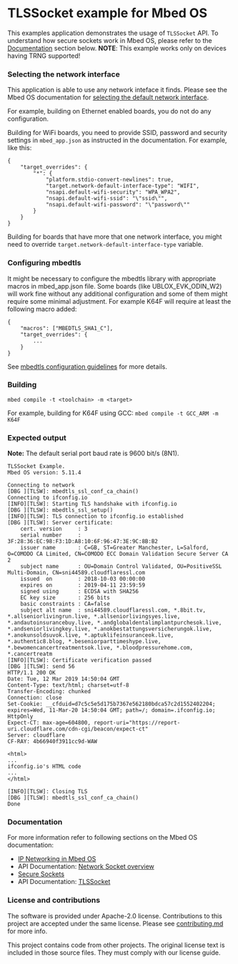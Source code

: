# TLSSocket example for Mbed OS

This examples application demonstrates the usage of `TLSSocket` API. To understand how secure sockets work in Mbed OS, please refer to the [Documentation](#documentation) section below.
**NOTE**: This example works only on devices having TRNG supported!

### Selecting the network interface

This application is able to use any network inteface it finds. Please see the Mbed OS documentation for [selecting the default network interface](https://os.mbed.com/docs/latest/apis/network-interfaces.html).

For example, building on Ethernet enabled boards, you do not do any configuration.

Building for WiFi boards, you need to provide SSID, password and security settings in `mbed_app.json` as instructed in the documentation. For example, like this:

```
{
    "target_overrides": {
        "*": {
            "platform.stdio-convert-newlines": true,
            "target.network-default-interface-type": "WIFI",
            "nsapi.default-wifi-security": "WPA_WPA2",
            "nsapi.default-wifi-ssid": "\"ssid\"",
            "nsapi.default-wifi-password": "\"password\""
        }
    }
}
```

Building for boards that have more that one network interface, you might need to override `target.network-default-interface-type` variable.

### Configuring mbedtls

It might be necessary to configure the mbedtls library with appropriate macros in mbed_app.json file. Some boards (like UBLOX_EVK_ODIN_W2) will work fine without any additional configuration and some of them might require some minimal adjustment. For example K64F will require at least the following macro added:

```
{
    "macros": ["MBEDTLS_SHA1_C"],
    "target_overrides": {
        ...
    }
}
```

See [mbedtls configuration guidelines](https://github.com/ARMmbed/mbed-os/tree/master/features/mbedtls#configuring-mbed-tls-features) for more details.

### Building

```
mbed compile -t <toolchain> -m <target>
```

For example, building for K64F using GCC: `mbed compile -t GCC_ARM -m K64F`

### Expected output ###

**Note:** The default serial port baud rate is 9600 bit/s (8N1).

```
TLSSocket Example.
Mbed OS version: 5.11.4

Connecting to network
[DBG ][TLSW]: mbedtls_ssl_conf_ca_chain()
Connecting to ifconfig.io
[INFO][TLSW]: Starting TLS handshake with ifconfig.io
[DBG ][TLSW]: mbedtls_ssl_setup()
[INFO][TLSW]: TLS connection to ifconfig.io established
[DBG ][TLSW]: Server certificate:
    cert. version     : 3
    serial number     : 3F:28:36:EC:98:F3:1D:A8:10:6F:96:47:3E:9C:8B:B2
    issuer name       : C=GB, ST=Greater Manchester, L=Salford, O=COMODO CA Limited, CN=COMODO ECC Domain Validation Secure Server CA 2
    subject name      : OU=Domain Control Validated, OU=PositiveSSL Multi-Domain, CN=sni44589.cloudflaressl.com
    issued  on        : 2018-10-03 00:00:00
    expires on        : 2019-04-11 23:59:59
    signed using      : ECDSA with SHA256
    EC key size       : 256 bits
    basic constraints : CA=false
    subject alt name  : sni44589.cloudflaressl.com, *.8bit.tv, *.allseniorlivingrun.live, *.allseniorlivingsyes.live, *.andautoinsurancebuy.live, *.andglobaldentalimplantpurchesok.live, *.andseniorlivingkey.live, *.anokbestattungsversicherungok.live, *.anokunsoldsuvok.live, *.aptuklifeinsuranceok.live, *.authentic8.blog, *.beseniorparttimeshype.live, *.bewomencancertreatmentsok.live, *.bloodpressurehome.com, *.cancertreatm
[INFO][TLSW]: Certificate verification passed
[DBG ][TLSW]: send 56
HTTP/1.1 200 OK
Date: Tue, 12 Mar 2019 14:50:04 GMT
Content-Type: text/html; charset=utf-8
Transfer-Encoding: chunked
Connection: close
Set-Cookie: __cfduid=d7c5c5e5d175b7367e562180bdca57c2d1552402204; expires=Wed, 11-Mar-20 14:50:04 GMT; path=/; domain=.ifconfig.io; HttpOnly
Expect-CT: max-age=604800, report-uri="https://report-uri.cloudflare.com/cdn-cgi/beacon/expect-ct"
Server: cloudflare
CF-RAY: 4b66940f3911cc9d-WAW

<html>
... 
ifconfig.io's HTML code
...
</html>

[INFO][TLSW]: Closing TLS
[DBG ][TLSW]: mbedtls_ssl_conf_ca_chain()
Done
```

### Documentation ###

For more information refer to following sections on the Mbed OS documentation:

* [IP Networking in Mbed OS](https://os.mbed.com/docs/mbed-os/latest/reference/ip-networking.html)
* API Documentation: [Network Socket overview](https://os.mbed.com/docs/mbed-os/latest/apis/network-socket.html)
* [Secure Sockets](https://os.mbed.com/docs/mbed-os/latest/reference/secure-socket.html)
* API Documentation: [TLSSocket](https://os.mbed.com/docs/mbed-os/latest/apis/tlssocket.html)

### License and contributions

The software is provided under Apache-2.0 license. Contributions to this project are accepted under the same license. Please see [contributing.md](CONTRIBUTING.md) for more info.

This project contains code from other projects. The original license text is included in those source files. They must comply with our license guide.
